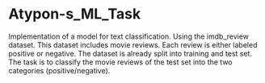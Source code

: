 # Atypon-s_ML_Task
Implementation of a model for text classification. Using the imdb_review dataset. This dataset includes movie reviews. Each review is either labeled positive or negative. The dataset is already split into training and test set. The task is to classify the movie reviews of the test set into the two categories (positive/negative).
